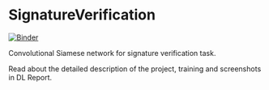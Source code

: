 # SignatureVerification
[![Binder](https://mybinder.org/badge_logo.svg)](https://mybinder.org/v2/gh/asifk1997/SignatureVerification/HEAD?urlpath=%2Fvoila%2Frender%2Fsignature_verify.ipynb)


Convolutional Siamese network for signature verification task.

Read about the detailed description of the project, training and screenshots in DL Report.


